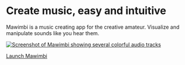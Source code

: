 # Create music, easy and intuitive

Mawimbi is a music creating app for the creative amateur. Visualize and manipulate sounds like you hear them.

<a href="https://mawimbi.netlify.app/"><img src="/mawimbi/mawimbi-screenshot.png" alt="Screenshot of Mawimbi showing several colorful audio tracks"></a>

[Launch Mawimbi](https://mawimbi.netlify.app/)
